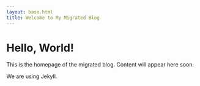 ```yaml
---
layout: base.html
title: Welcome to My Migrated Blog
---
```


# Hello, World!

This is the homepage of the migrated blog. Content will appear here soon.

We are using Jekyll.
